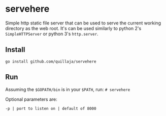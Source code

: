 # servehere
Simple http static file server that can be used to serve the current working directory as the web root. 
It's can be used similarly to python 2's `SimpleHTTPServer` or python 3's `http.server`.

## Install
`go install github.com/quillaja/servehere`

## Run
Assuming the `$GOPATH/bin` is in your `$PATH`, run:
`# servehere`

Optional parameters are:

    -p | port to listen on | default of 8000

